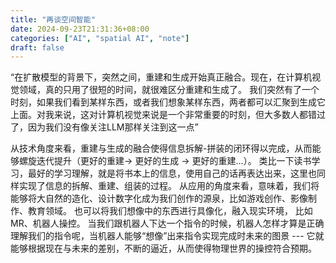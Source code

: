 ```yaml
---
title: "再谈空间智能"
date: 2024-09-23T21:31:36+08:00
categories: ["AI", "spatial AI", "note"]
draft: false
---
```


“在扩散模型的背景下，突然之间，重建和生成开始真正融合。现在，在计算机视觉领域，真的只用了很短的时间，就很难区分重建和生成了。
我们突然有了一个时刻，如果我们看到某样东西，或者我们想象某样东西，两者都可以汇聚到生成它上面。对我来说，这对计算机视觉来说是一个非常重要的时刻，但大多数人都错过了，因为我们没有像关注LLM那样关注到这一点”

从技术角度来看，重建与生成的融合使得信息拆解-拼装的闭环得以完成，从而能够螺旋迭代提升（更好的重建-> 更好的生成  -> 更好的重建...）。
类比一下读书学习，最好的学习理解，就是将书本上的信息，使用自己的话再表达出来，这里也同样实现了信息的拆解、重建、组装的过程。
从应用的角度来看，意味着，我们将能够将大自然的造化、设计数字化成为我们创作的源泉，比如游戏创作、影像制作、教育领域。
也可以将我们想像中的东西进行具像化，融入现实环境， 比如MR、机器人操控。
当我们跟机器人下达一个指令的时候，机器人怎样才算是正确理解我们的指令呢，当机器人能够“想像”出来指令实现完成时未来的图景 --- 它就能够根据现在与未来的差别，不断的逼近，从而使得物理世界的操控符合预期。





